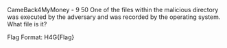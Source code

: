 CameBack4MyMoney - 9
50
One of the files within the malicious directory was executed by the adversary and was recorded by the operating system. What file is it?

Flag Format: H4G{Flag}